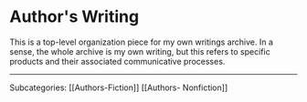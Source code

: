# Author's Writing

This is a top-level organization piece for my own writings archive.  In a sense, the whole archive is my own writing, but this refers to specific products and their associated communicative processes.

---
Subcategories:
[[Authors-Fiction]]
[[Authors- Nonfiction]]

[//begin]: # "Autogenerated link references for markdown compatibility"
[Author's Fiction]: authors-fiction.md "Author's Fiction"
[Author's Nonfiction]: authors-nonfiction.md "Author's Nonfiction"
[//end]: # "Autogenerated link references"